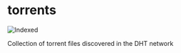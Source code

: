 torrents 
========
![Indexed](https://img.shields.io/badge/indexed-83385-blue)

Collection of torrent files discovered in the DHT network
